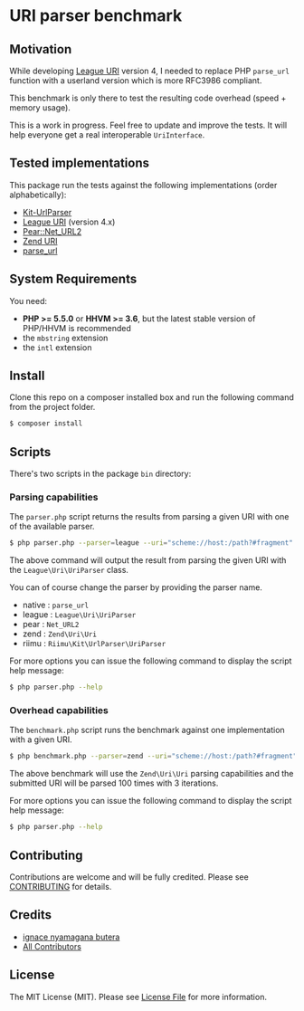 URI parser benchmark
=======

Motivation
-------

While developing [League URI](https://github.com/thephpleague/uri/) version 4, I needed to replace PHP `parse_url` function with a userland version which is more RFC3986 compliant.

This benchmark is only there to test the resulting code overhead (speed + memory usage).

This is a work in progress. Feel free to update and improve the tests. It will help everyone get a real interoperable `UriInterface`.

Tested implementations
-------

This package run the tests against the following implementations (order alphabetically):

- [Kit-UrlParser](https://github.com/Riimu/Kit-UrlParser)
- [League URI](https://github.com/thephpleague/uri/) (version 4.x)
- [Pear::Net_URL2](https://github.com/pear/Net_URL2)
- [Zend URI](https://github.com/zendframework/zend-uri)
- [parse_url](http://php.net/parse_url)

System Requirements
-------

You need:

- **PHP >= 5.5.0** or **HHVM >= 3.6**, but the latest stable version of PHP/HHVM is recommended
- the `mbstring` extension
- the `intl` extension

Install
-------

Clone this repo on a composer installed box and run the following command from the project folder.

``` bash
$ composer install
```

Scripts
-------

There's two scripts in the package `bin` directory:

### Parsing capabilities

The `parser.php` script returns the results from parsing a given URI with one of the available parser.

``` bash
$ php parser.php --parser=league --uri="scheme://host:/path?#fragment"
```

The above command will output the result from parsing the given URI with the `League\Uri\UriParser` class.

You can of course change the parser by providing the parser name.

- native : `parse_url`
- league : `League\Uri\UriParser`
- pear   : `Net_URL2` 
- zend   : `Zend\Uri\Uri`
- riimu  : `Riimu\Kit\UrlParser\UriParser`

For more options you can issue the following command to display the script help message:

``` bash
$ php parser.php --help
```

### Overhead capabilities

The `benchmark.php` script runs the benchmark against one implementation with a given URI.

``` bash
$ php benchmark.php --parser=zend --uri="scheme://host:/path?#fragment"
```

The above benchmark will use the `Zend\Uri\Uri` parsing capabilities and the submitted URI will be parsed 100 times with 3 iterations.

For more options you can issue the following command to display the script help message:


``` bash
$ php parser.php --help
```

Contributing
-------

Contributions are welcome and will be fully credited. Please see [CONTRIBUTING](CONTRIBUTING.md) for details.

Credits
-------

- [ignace nyamagana butera](https://github.com/nyamsprod)
- [All Contributors](https://github.com/nyamsprod/psr7-uri-interface-test-suite/contributors)

License
-------

The MIT License (MIT). Please see [License File](LICENSE) for more information.
